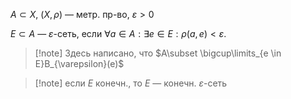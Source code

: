 $A\subset X$, $(X, \rho)$ — метр. пр-во, $\varepsilon>0$

$E\subset A$ — $\varepsilon$-сеть, если $\forall a \in A: \exists e \in E: \rho(a, e)<\varepsilon$.

>[!note] Здесь написано, что $A\subset \bigcup\limits_{e \in E}B_{\varepsilon}(e)$

>[!note] если $E$ конечн., то $E$ — конечн. $\varepsilon$-сеть
